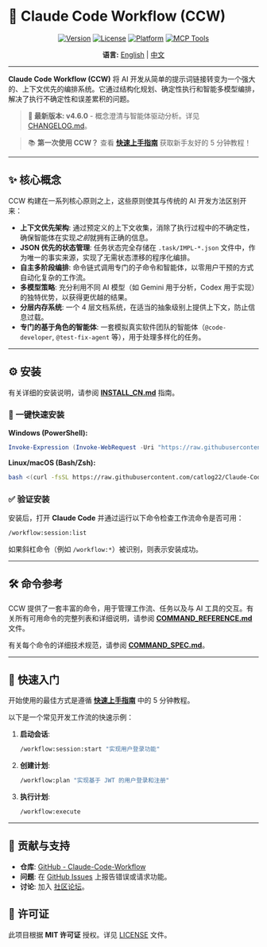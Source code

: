 # 🚀 Claude Code Workflow (CCW)

<div align="center">

[![Version](https://img.shields.io/badge/version-v4.6.0-blue.svg)](https://github.com/catlog22/Claude-Code-Workflow/releases)
[![License](https://img.shields.io/badge/license-MIT-green.svg)](LICENSE)
[![Platform](https://img.shields.io/badge/platform-Windows%20%7C%20Linux%20%7C%20macOS-lightgrey.svg)]()
[![MCP Tools](https://img.shields.io/badge/🔧_MCP_Tools-Experimental-orange.svg)](https://github.com/modelcontextprotocol)

**语言:** [English](README.md) | [中文](README_CN.md)

</div>

---

**Claude Code Workflow (CCW)** 将 AI 开发从简单的提示词链接转变为一个强大的、上下文优先的编排系统。它通过结构化规划、确定性执行和智能多模型编排，解决了执行不确定性和误差累积的问题。

> **🎉 最新版本: v4.6.0** - 概念澄清与智能体驱动分析。详见 [CHANGELOG.md](CHANGELOG.md)。

> 📚 **第一次使用 CCW？** 查看 [**快速上手指南**](GETTING_STARTED_CN.md) 获取新手友好的 5 分钟教程！

---

## ✨ 核心概念

CCW 构建在一系列核心原则之上，这些原则使其与传统的 AI 开发方法区别开来：

- **上下文优先架构**: 通过预定义的上下文收集，消除了执行过程中的不确定性，确保智能体在实现*之前*就拥有正确的信息。
- **JSON 优先的状态管理**: 任务状态完全存储在 `.task/IMPL-*.json` 文件中，作为唯一的事实来源，实现了无需状态漂移的程序化编排。
- **自主多阶段编排**: 命令链式调用专门的子命令和智能体，以零用户干预的方式自动化复杂的工作流。
- **多模型策略**: 充分利用不同 AI 模型（如 Gemini 用于分析，Codex 用于实现）的独特优势，以获得更优越的结果。
- **分层内存系统**: 一个 4 层文档系统，在适当的抽象级别上提供上下文，防止信息过载。
- **专门的基于角色的智能体**: 一套模拟真实软件团队的智能体（`@code-developer`, `@test-fix-agent` 等），用于处理多样化的任务。

---

## ⚙️ 安装

有关详细的安装说明，请参阅 [**INSTALL_CN.md**](INSTALL_CN.md) 指南。

### **🚀 一键快速安装**

**Windows (PowerShell):**
```powershell
Invoke-Expression (Invoke-WebRequest -Uri "https://raw.githubusercontent.com/catlog22/Claude-Code-Workflow/main/install-remote.ps1" -UseBasicParsing).Content
```

**Linux/macOS (Bash/Zsh):**
```bash
bash <(curl -fsSL https://raw.githubusercontent.com/catlog22/Claude-Code-Workflow/main/install-remote.sh)
```

### **✅ 验证安装**
安装后，打开 **Claude Code** 并通过运行以下命令检查工作流命令是否可用：
```bash
/workflow:session:list
```
如果斜杠命令（例如 `/workflow:*`）被识别，则表示安装成功。

---

## 🛠️ 命令参考

CCW 提供了一套丰富的命令，用于管理工作流、任务以及与 AI 工具的交互。有关所有可用命令的完整列表和详细说明，请参阅 [**COMMAND_REFERENCE.md**](COMMAND_REFERENCE.md) 文件。

有关每个命令的详细技术规范，请参阅 [**COMMAND_SPEC.md**](COMMAND_SPEC.md)。

---

## 🚀 快速入门

开始使用的最佳方式是遵循 [**快速上手指南**](GETTING_STARTED_CN.md) 中的 5 分钟教程。

以下是一个常见开发工作流的快速示例：

1.  **启动会话**:
    ```bash
    /workflow:session:start "实现用户登录功能"
    ```
2.  **创建计划**:
    ```bash
    /workflow:plan "实现基于 JWT 的用户登录和注册"
    ```
3.  **执行计划**:
    ```bash
    /workflow:execute
    ```

---

## 🤝 贡献与支持

- **仓库**: [GitHub - Claude-Code-Workflow](https://github.com/catlog22/Claude-Code-Workflow)
- **问题**: 在 [GitHub Issues](https://github.com/catlog22/Claude-Code-Workflow/issues) 上报告错误或请求功能。
- **讨论**: 加入 [社区论坛](https://github.com/catlog22/Claude-Code-Workflow/discussions)。

## 📄 许可证

此项目根据 **MIT 许可证** 授权。详见 [LICENSE](LICENSE) 文件。